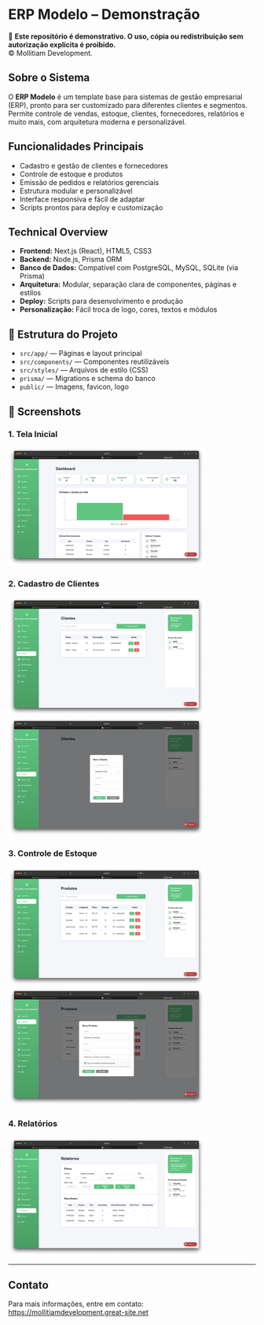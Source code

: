 # ERP Modelo – Demonstração

🚫 **Este repositório é demonstrativo. O uso, cópia ou redistribuição sem autorização explícita é proibido.**  
© Mollitiam Development.

## Sobre o Sistema

O **ERP Modelo** é um template base para sistemas de gestão empresarial (ERP), pronto para ser customizado para diferentes clientes e segmentos.  
Permite controle de vendas, estoque, clientes, fornecedores, relatórios e muito mais, com arquitetura moderna e personalizável.

## Funcionalidades Principais

- Cadastro e gestão de clientes e fornecedores
- Controle de estoque e produtos
- Emissão de pedidos e relatórios gerenciais
- Estrutura modular e personalizável
- Interface responsiva e fácil de adaptar
- Scripts prontos para deploy e customização

## Technical Overview

- **Frontend:** Next.js (React), HTML5, CSS3
- **Backend:** Node.js, Prisma ORM
- **Banco de Dados:** Compatível com PostgreSQL, MySQL, SQLite (via Prisma)
- **Arquitetura:** Modular, separação clara de componentes, páginas e estilos
- **Deploy:** Scripts para desenvolvimento e produção
- **Personalização:** Fácil troca de logo, cores, textos e módulos

## 📁 Estrutura do Projeto

- `src/app/` — Páginas e layout principal
- `src/components/` — Componentes reutilizáveis
- `src/styles/` — Arquivos de estilo (CSS)
- `prisma/` — Migrations e schema do banco
- `public/` — Imagens, favicon, logo

## 📱 Screenshots

### 1. Tela Inicial
<img src="screenshots/tela-inicial.png" width="400"/>

### 2. Cadastro de Clientes
<img src="screenshots/clientes.png" width="400"/>
<img src="screenshots/add-clientes.png" width="400"/>

### 3. Controle de Estoque
<img src="screenshots/estoque.png" width="400"/>
<img src="screenshots/add-estoque.png" width="400"/>

### 4. Relatórios
<img src="screenshots/relatorios.png" width="400"/>

---

## Contato

Para mais informações, entre em contato:  
https://mollitiamdevelopment.great-site.net 
